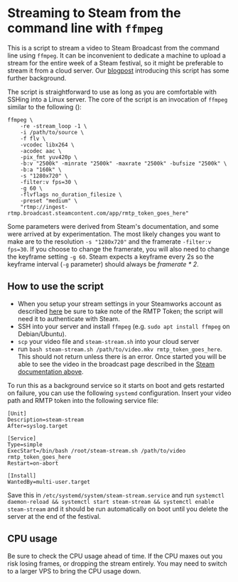 # Streaming to Steam from the command line with `ffmpeg`

This is a script to stream a video to Steam Broadcast from the command line using `ffmpeg`.
It can be inconvenient to dedicate a machine to upload a stream for the entire week of a Steam festival, so it might be preferable to stream it from a cloud server.
Our [blogpost](https://www.cowleyforniastudios.com/2022/11/10/stream-to-steam-from-command-line) introducing this script has some further background.

The script is straightforward to use as long as you are comfortable with SSHing into a Linux server. The core of the script is an invocation of `ffmpeg` similar to the following ():

```
ffmpeg \
    -re -stream_loop -1 \
    -i /path/to/source \
    -f flv \
    -vcodec libx264 \
    -acodec aac \
    -pix_fmt yuv420p \
    -b:v "2500k" -minrate "2500k" -maxrate "2500k" -bufsize "2500k" \
    -b:a "160k" \
    -s "1280x720" \
    -filter:v fps=30 \
    -g 60 \
    -flvflags no_duration_filesize \
    -preset "medium" \
    "rtmp://ingest-rtmp.broadcast.steamcontent.com/app/rmtp_token_goes_here"
```

Some parameters were derived from Steam's documentation, and some were arrived at by experimentation.
The most likely changes you want to make are to the resolution `-s "1280x720"` and the framerate `-filter:v fps=30`.
If you choose to change the framerate, you will also need to change the keyframe setting `-g 60`.
Steam expects a keyframe every 2s so the keyframe interval (`-g` parameter) should always be *framerate * 2*.

## How to use the script

* When you setup your stream settings in your Steamworks account as described [here](https://partner.steamgames.com/doc/store/broadcast/setting_up) be sure to take note of the RMTP Token; the script will need it to authenticate with Steam.
* SSH into your server and install `ffmpeg` (e.g. `sudo apt install ffmpeg` on Debian/Ubuntu).
* `scp` your video file and `steam-stream.sh` into your cloud server
* run `bash steam-stream.sh /path/to/video.mkv rmtp_token_goes_here`. This should not return unless there is an error. Once started you will be able to see the video in the broadcast page described in the [Steam documentation above](https://partner.steamgames.com/doc/store/broadcast/setting_up).

To run this as a background service so it starts on boot and gets restarted on failure, you can use the following `systemd` configuration. Insert your video path and RMTP token into the following service file:

```
[Unit]
Description=steam-stream
After=syslog.target

[Service]
Type=simple
ExecStart=/bin/bash /root/steam-stream.sh /path/to/video rmtp_token_goes_here
Restart=on-abort

[Install]
WantedBy=multi-user.target
```

Save this in `/etc/systemd/system/steam-stream.service` and run `systemctl daemon-reload && systemctl start steam-stream && systemctl enable steam-stream` and it should be run automatically on boot until you delete the server at the end of the festival.

## CPU usage

Be sure to check the CPU usage ahead of time.
If the CPU maxes out you risk losing frames, or dropping the stream entirely.
You may need to switch to a larger VPS to bring the CPU usage down.
